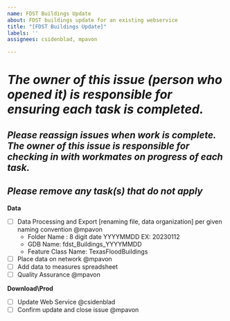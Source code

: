 ```yaml
---
name: FDST Buildings Update
about: FDST buildings update for an existing webservice
title: "[FDST Buildings Update]"
labels: ''
assignees: csidenblad, mpavon

---
```


# ***The owner of this issue (person who opened it) is responsible for ensuring each task is completed.***
## ***Please reassign issues when work is complete. The owner of this issue is responsible for checking in with workmates on progress of each task.***
## ***Please remove any task(s) that do not apply***

**Data**

- [ ] Data Processing and Export  [renaming file, data organization] per given naming convention @mpavon
	- Folder Name : 8 digit date YYYYMMDD  EX: 20230112
	- GDB Name: fdst_Buildings_YYYYMMDD 
	- Feature Class Name: TexasFloodBuildings
- [ ] Place data on network @mpavon
- [ ] Add data to measures spreadsheet 
- [ ] Quality Assurance @mpavon
	
**Download\Prod**
- [ ] Update Web Service @csidenblad
- [ ] Confirm update and close issue @mpavon

